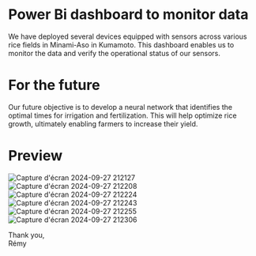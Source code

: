 # Power Bi dashboard to monitor data
We have deployed several devices equipped with sensors across various rice fields in Minami-Aso in Kumamoto. This dashboard enables us to monitor the data and verify the operational status of our sensors.

# For the future
Our future objective is to develop a neural network that identifies the optimal times for irrigation and fertilization. This will help optimize rice growth, ultimately enabling farmers to increase their yield.

# Preview

![Capture d'écran 2024-09-27 212127](https://github.com/user-attachments/assets/47353aef-cd6f-41d9-a3f5-9de0df11b88d)
![Capture d'écran 2024-09-27 212208](https://github.com/user-attachments/assets/9143e503-7436-426a-9961-9306396c4abb)
![Capture d'écran 2024-09-27 212224](https://github.com/user-attachments/assets/86f1cef5-1769-4622-99d1-789337356138)
![Capture d'écran 2024-09-27 212243](https://github.com/user-attachments/assets/7a2126e8-ce0e-479b-a416-78c3dfa3a55a)
![Capture d'écran 2024-09-27 212255](https://github.com/user-attachments/assets/43f86b11-7b58-498e-b722-035458764fdd)
![Capture d'écran 2024-09-27 212306](https://github.com/user-attachments/assets/187da726-2777-4491-8f87-3c15a5b53cbb)

Thank you,<br>
Rémy

